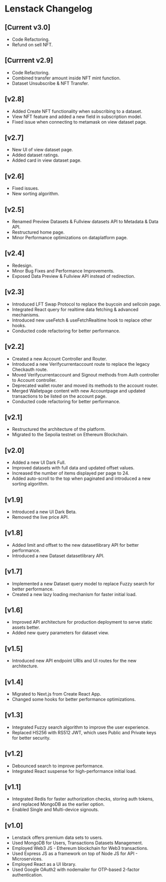 # Lenstack Changelog

## [Current v3.0]
* Code Refactoring.
* Refund on sell NFT.

## [Currrent v2.9]
* Code Refactoring.
* Combined transfer amount inside NFT mint function.
* Dataset Unsubscribe & NFT Transfer.

## [v2.8]
* Added Create NFT functionality when subscribing to a dataset.
* View NFT feature and added a new field in subscription model.
* Fixed issue when connecting to metamask on view dataset page.

## [v2.7]
* New UI of view dataset page.
* Added dataset ratings.
* Added card in view dataset page.

## [v2.6]
* Fixed issues.
* New sorting algorithm.

## [v2.5]
* Renamed Preview Datasets & Fullview datasets API to Metadata & Data API.
* Restructured home page.
* Minor Performance optimizations on dataplatform page.

## [v2.4]
* Redesign.
* Minor Bug Fixes and Performance Improvements.
* Exposed Data Preview & Fullview API instead of redirection.

## [v2.3]
* Introduced LFT Swap Protocol to replace the buycoin and sellcoin page.
* Integrated React query for realtime data fetching & advanced mechanisms.
* Introduced new useFetch & useFetchRealtime hook to replace other hooks.
* Conducted code refactoring for better performance.

## [v2.2]
* Created a new Account Controller and Router.
* Introduced a new Verifycurrentaccount route to replace the legacy Checkauth route.
* Moved Verifycurrentaccount and Signout methods from Auth controller to Account controller.
* Deprecated wallet router and moved its methods to the account router.
* Merged Walletpage content with new Accountpage and updated transactions to be listed on the account page.
* Conducted code refactoring for better performance.

## [v2.1]
* Restructured the architecture of the platform.
* Migrated to the Sepolia testnet on Ethereum Blockchain.

## [v2.0]
* Added a new UI Dark Full.
* Improved datasets with full data and updated offset values.
* Increased the number of items displayed per page to 24.
* Added auto-scroll to the top when paginated and introduced a new sorting algorithm.

## [v1.9]
* Introduced a new UI Dark Beta.
* Removed the live price API.

## [v1.8]
* Added limit and offset to the new datasetlibrary API for better performance.
* Introduced a new Dataset datasetlibrary API.

## [v1.7]
* Implemented a new Dataset query model to replace Fuzzy search for better performance.
* Created a new lazy loading mechanism for faster initial load.

## [v1.6]
* Improved API architecture for production deployment to serve static assets better.
* Added new query parameters for dataset view.

## [v1.5]
* Introduced new API endpoint URIs and UI routes for the new architecture.

## [v1.4]
* Migrated to Next.js from Create React App.
* Changed some hooks for better performance optimizations.

## [v1.3]
* Integrated Fuzzy search algorithm to improve the user experience.
* Replaced HS256 with RS512 JWT, which uses Public and Private keys for better security.

## [v1.2]
* Debounced search to improve performance.
* Integrated React suspense for high-performance initial load.

## [v1.1]
* Integrated Redis for faster authorization checks, storing auth tokens, and replaced MongoDB as the earlier option.
* Enabled Single and Multi-device signouts.

## [v1.0]
* Lenstack offers premium data sets to users.
* Used MongoDB for Users, Transactions Datasets Management.
* Employed Web3 JS - Ethereum blockchain for Web3 transactions.
* Used Express JS as a framework on top of Node JS for API - Microservices.
* Employed React as a UI library.
* Used Google OAuth2 with nodemailer for OTP-based 2-factor authentication.
